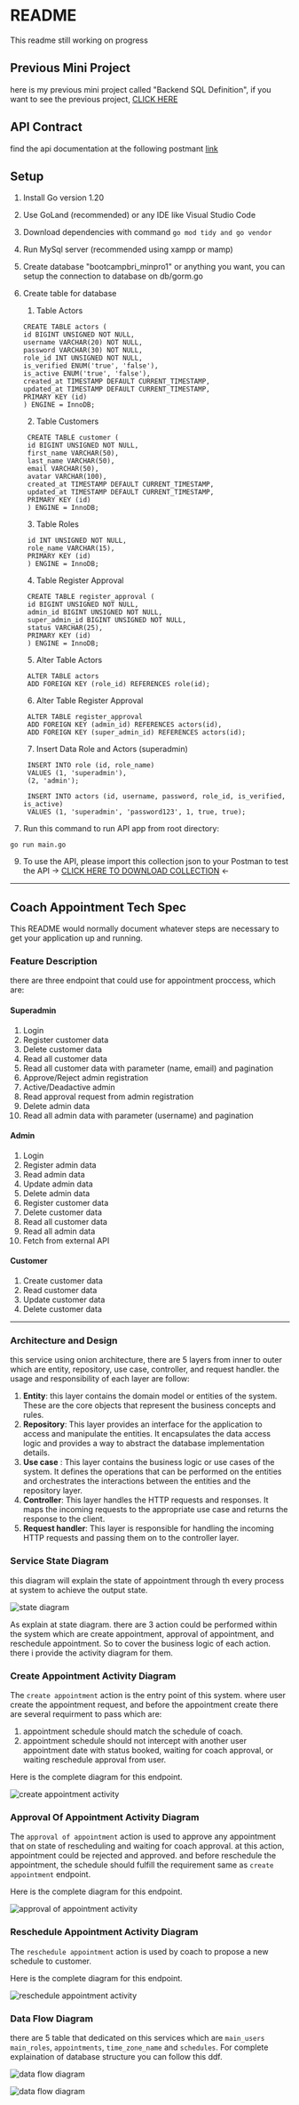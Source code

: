 # README #

This readme still working on progress

## Previous Mini Project ##
here is my previous mini project called "Backend SQL Definition", if you want to see the previous project, [CLICK HERE](https://github.com/diaspangestu/BRI-Bootcamp-Internship-Mini-Project1)

## API Contract
find the api documentation at the following postmant [link](https://app.swaggerhub.com/apis-docs/Lacutee/FitaTest/1.0.0)

## Setup
1. Install Go version 1.20
2. Use GoLand (recommended) or any IDE like Visual Studio Code
4. Download dependencies with command `go mod tidy and go vendor`
5. Run MySql server (recommended using xampp or mamp)
6. Create database "bootcampbri_minpro1" or anything you want, you can setup the connection to database on db/gorm.go
7. Create table for database
    1. Table Actors
    ```shell
    CREATE TABLE actors (
   id BIGINT UNSIGNED NOT NULL,
   username VARCHAR(20) NOT NULL,
   password VARCHAR(30) NOT NULL,
   role_id INT UNSIGNED NOT NULL,
   is_verified ENUM('true', 'false'),
   is_active ENUM('true', 'false'),
   created_at TIMESTAMP DEFAULT CURRENT_TIMESTAMP,
   updated_at TIMESTAMP DEFAULT CURRENT_TIMESTAMP,
   PRIMARY KEY (id)
   ) ENGINE = InnoDB;
    ```
   
    2. Table Customers
   ```shell
    CREATE TABLE customer (
    id BIGINT UNSIGNED NOT NULL,
    first_name VARCHAR(50),
    last_name VARCHAR(50),
    email VARCHAR(50),
    avatar VARCHAR(100),
    created_at TIMESTAMP DEFAULT CURRENT_TIMESTAMP,
    updated_at TIMESTAMP DEFAULT CURRENT_TIMESTAMP,
    PRIMARY KEY (id)
    ) ENGINE = InnoDB;
    ```
   
    3. Table Roles
   ```shell
    id INT UNSIGNED NOT NULL,
    role_name VARCHAR(15),
    PRIMARY KEY (id)
    ) ENGINE = InnoDB;
   ```
   
    4. Table Register Approval
   ```shell
    CREATE TABLE register_approval (
    id BIGINT UNSIGNED NOT NULL,
    admin_id BIGINT UNSIGNED NOT NULL,
    super_admin_id BIGINT UNSIGNED NOT NULL,
    status VARCHAR(25),
    PRIMARY KEY (id)
    ) ENGINE = InnoDB;
    ```
   
    5. Alter Table Actors
   ```shell
    ALTER TABLE actors
    ADD FOREIGN KEY (role_id) REFERENCES role(id);
   ```
   
    6. Alter Table Register Approval
   ```shell
    ALTER TABLE register_approval
    ADD FOREIGN KEY (admin_id) REFERENCES actors(id),
    ADD FOREIGN KEY (super_admin_id) REFERENCES actors(id);
   ```
   
    7. Insert Data Role and Actors (superadmin)
   ```shell
    INSERT INTO role (id, role_name)
    VALUES (1, 'superadmin'),
    (2, 'admin');
    
    INSERT INTO actors (id, username, password, role_id, is_verified, is_active)
    VALUES (1, 'superadmin', 'password123', 1, true, true);
   ```
   
8. Run this command to run API app from root directory:
```shell
go run main.go
```

9. To use the API, please import this collection json to your Postman to test the API
-> [CLICK HERE TO DOWNLOAD COLLECTION](https://galactic-robot-267801.postman.co/workspace/Bootcamp~018ddfa3-b124-42a3-969c-9c65f80dd548/collection/16357233-9d0b805d-0360-404a-a241-b0a90cb1d69e?action=share&creator=16357233) <-

---

## Coach Appointment Tech Spec

This README would normally document whatever steps are necessary to get your application up and running.

### Feature Description ###
there are three endpoint that could use for appointment proccess, which are:

#### Superadmin ####
1. Login
2. Register customer data
3. Delete customer data
4. Read all customer data
5. Read all customer data with parameter (name, email) and pagination
6. Approve/Reject admin registration
7. Active/Deadactive admin
8. Read approval request from admin registration
9. Delete admin data
10. Read all admin data with parameter (username) and pagination

#### Admin ####
1. Login
2. Register admin data
3. Read admin data
4. Update admin data
5. Delete admin data
6. Register customer data
7. Delete customer data
8. Read all customer data
9. Read all admin data
10. Fetch from external API

#### Customer ####
1. Create customer data
2. Read customer data
3. Update customer data
4. Delete customer data

---

### Architecture and Design ###
this service using onion architecture, there are 5 layers 
from inner to outer which are entity, repository, use case,
controller, and request handler. the usage and responsibility of
each layer are follow:
1. **Entity**: this layer contains the domain model or entities
of the system. These are the core objects that 
represent the business concepts and rules.
2. **Repository**: This layer provides an interface for the 
application to access and manipulate the entities. 
It encapsulates the data access logic and provides
a way to abstract the database implementation details.
3. **Use case** : This layer contains the business logic 
or use cases of the system. It defines the operations 
that can be performed on the entities and orchestrates 
the interactions between the entities and the repository layer.
4. **Controller**: This layer handles the HTTP requests and
responses. It maps the incoming requests to the appropriate 
use case and returns the response to the client.
5. **Request handler**: This layer is responsible for handling 
the incoming HTTP requests and passing them on to 
the controller layer.

### Service State Diagram ###
this diagram will explain the state of appointment through 
th every process at system to achieve the output state.

![state diagram](https://gitlab.com/Nacute/fita-be-test/-/raw/main/_diagrams/main_state.png)

As explain at state diagram. there are 3 action could be performed
within the system which are create appointment, approval of appointment,
and reschedule appointment. So to cover the business logic of each
action. there i provide the activity diagram for them.

### Create Appointment Activity Diagram ###
The `create appointment` action is the entry point of this system. 
where user create the appointment request, and before the appointment 
create there are several requirment to pass which are:
1. appointment schedule should match the schedule of coach.
2. appointment schedule should not intercept with another user
appointment date with status booked, waiting for coach approval, 
or waiting reschedule approval from user.

Here is the complete diagram for this endpoint.

![create appointment activity](https://gitlab.com/Nacute/fita-be-test/-/raw/main/_diagrams/create-appointment/activity.png)

### Approval Of Appointment Activity Diagram ###
The `approval of appointment` action is used to approve any appointment
that on state of rescheduling and waiting for coach approval. at this
action, appointment could be rejected and approved. and before reschedule
the appointment, the schedule should fulfill the requirement same as
`create appointment` endpoint.

Here is the complete diagram for this endpoint.

![approval of appointment activity](https://gitlab.com/Nacute/fita-be-test/-/raw/main/_diagrams/approval-appointment/activity.png)

###  Reschedule Appointment Activity Diagram ###
The `reschedule appointment` action is used by coach to propose a new
schedule to customer. 

Here is the complete diagram for this endpoint.

![reschedule appointment activity](https://gitlab.com/Nacute/fita-be-test/-/raw/main/_diagrams/reschedule-appointment/activity.png)

###  Data Flow Diagram ###
there are 5 table that dedicated on this services which are `main_users`
`main_roles`, `appointments`, `time_zone_name` and `schedules`. For
complete explaination of database structure you can follow this ddf.


![data flow diagram](https://gitlab.com/Nacute/fita-be-test/-/raw/main/_diagrams/dfd.finish.png)


![data flow diagram](https://gitlab.com/Nacute/fita-be-test/-/blob/main/_diagrams/dfd.finish.png)
